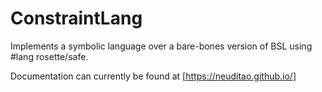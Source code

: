 # ConstraintLang
Implements a symbolic language over a bare-bones version of BSL using #lang rosette/safe.

Documentation can currently be found at [https://neuditao.github.io/]
